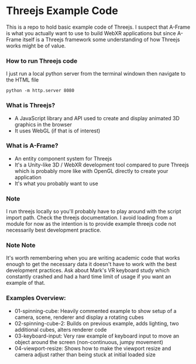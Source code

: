 # Threejs Example Code
This is a repo to hold basic example code of Threejs. I suspect that A-Frame is what you actually want to use to build WebXR applications but since A-Frame itself is a Threejs framework some understanding of how Threejs works might be of value.

### How to run Threejs code
I just run a local python server from the terminal windown then navigate to the HTML file

```
python -m http.server 8080
```

### What is Threejs?
- A JavaScript library and API used to create and display animated 3D graphics in the browser
- It uses WebGL (if that is of interest)

### What is A-Frame?
- An entity component system for Threejs
- It's a Unity-like 3D / WebXR development tool compared to pure Threejs which is probably more like with OpenGL directly to create your application
- It's what you probably want to use

### Note
I run threejs locally so you'll probably have to play around with the script import path. Check the threejs documentation. I avoid loading from a module for now as the intention is to provide example threejs code not necessarily best development practice. 

### Note Note
It's worth remembering when you are writing academic code that works enough to get the necessary data it doesn't have to work with the best development practices. Ask about Mark's VR keyboard study which constantly crashed and had a hard time limit of usage if you want an example of that. 

### Examples Overview:
- 01-spinning-cube: Heavily commented example to show setup of a camera, scene, renderer and display a rotating cubes
- 02-spinning-cube-2: Builds on previous example, adds lighting, two additional cubes, alters renderer code
- 03-keyboard-input: Very raw example of keyboard input to move an object around the screen (non-continuous, jumpy movement)
- 04-viewport-resize: Shows how to make the viewport resize and camera adjust rather than being stuck at initial loaded size